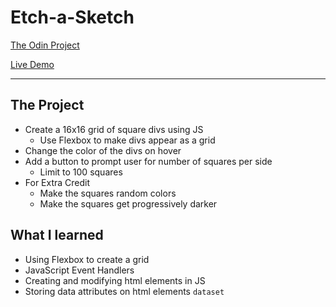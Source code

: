 # Etch-a-Sketch

[The Odin Project](https://www.theodinproject.com/lessons/foundations-etch-a-sketch)

[Live Demo](https://kayshwii.github.io/Etch-a-Sketch/)

---

## The Project

- Create a 16x16 grid of square divs using JS
  - Use Flexbox to make divs appear as a grid
- Change the color of the divs on hover
- Add a button to prompt user for number of squares per side
  - Limit to 100 squares
- For Extra Credit
  - Make the squares random colors
  - Make the squares get progressively darker

## What I learned

- Using Flexbox to create a grid
- JavaScript Event Handlers
- Creating and modifying html elements in JS
- Storing data attributes on html elements `dataset`
